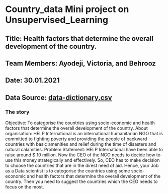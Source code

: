 # Country_data Mini project on Unsupervised_Learning


## Title: Health factors that determine the overall development of the country.   

## Team Members: Ayodeji, Victoria, and Behrooz

## Date: 30.01.2021

## Data Source: [data-dictionary.csv](https://www.kaggle.com/rohan0301/unsupervised-learning-on-country-data?select=data-dictionary.csv)

### The story

Objective: To categorise the countries using socio-economic and health factors that determine the overall development of the country.
About organisation: HELP International is an international humanitarian NGO that is committed to fighting poverty and providing the people of backward countries with basic amenities and relief during the time of disasters and natural calamities.
Problem Statement: HELP International have been able to raise around $ 10 million. Now the CEO of the NGO needs to decide how to use this money strategically and effectively. So, CEO has to make decision to choose the countries that are in the direst need of aid. Hence, your Job as a Data scientist is to categorise the countries using some socio-economic and health factors that determine the overall development of the country. Then you need to suggest the countries which the CEO needs to focus on the most.


